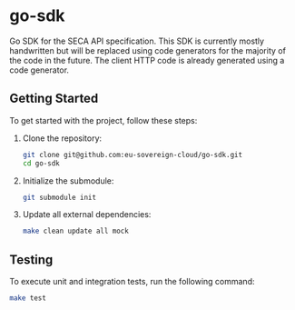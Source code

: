 # go-sdk

Go SDK for the SECA API specification. This SDK is currently mostly handwritten but will be replaced using code generators for the majority of the code in the future. The client HTTP code is already generated using a code generator.

## Getting Started

To get started with the project, follow these steps:

1. Clone the repository:

    ```sh
    git clone git@github.com:eu-sovereign-cloud/go-sdk.git
    cd go-sdk
    ```

2. Initialize the submodule:

    ```sh
    git submodule init
    ```

3. Update all external dependencies:

    ```sh
    make clean update all mock
    ```

## Testing

To execute unit and integration tests, run the following command:

```sh
make test
```
